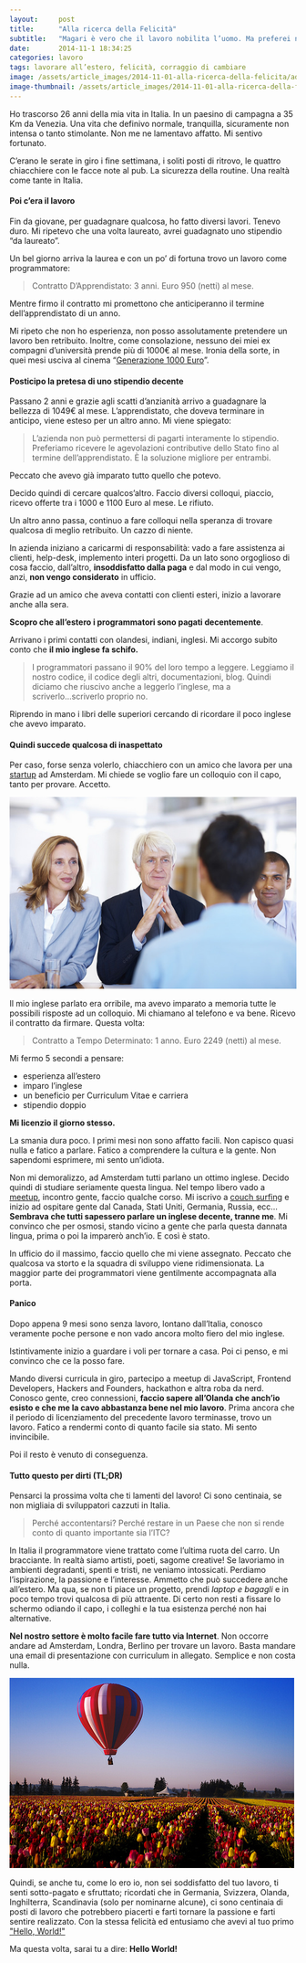 ```yaml
---
layout:     post
title:      "Alla ricerca della Felicità"
subtitle:   "Magari è vero che il lavoro nobilita l’uomo. Ma preferei non diventare simile ad una bestia."
date:       2014-11-1 18:34:25
categories: lavoro
tags: lavorare all’estero, felicità, corraggio di cambiare
image: /assets/article_images/2014-11-01-alla-ricerca-della-felicita/adam.jpg
image-thumbnail: /assets/article_images/2014-11-01-alla-ricerca-della-felicita/baloon-thumb.jpg
---
```


Ho trascorso 26 anni della mia vita in Italia. In un paesino di campagna a 35 Km da Venezia. Una vita che definivo normale, tranquilla, sicuramente non intensa o tanto stimolante. Non me ne lamentavo affatto. Mi sentivo fortunato. 

C’erano le serate in giro i fine settimana, i soliti posti di ritrovo, le quattro chiacchiere con le facce note al pub. La sicurezza della routine. Una realtà come tante in Italia.

#### Poi c’era il lavoro

Fin da giovane, per guadagnare qualcosa, ho fatto diversi lavori. Tenevo duro. Mi ripetevo che una volta laureato, avrei guadagnato uno stipendio “da laureato”. 

Un bel giorno arriva la laurea e con un po’ di fortuna trovo un lavoro come programmatore: 
> Contratto D’Apprendistato: 3 anni. Euro 950 (netti) al mese.

Mentre firmo il contratto mi promettono che anticiperanno il termine dell’apprendistato di un anno.

Mi ripeto che non ho esperienza, non posso assolutamente pretendere un lavoro ben retribuito. Inoltre, come consolazione, nessuno dei miei ex compagni d’università prende più di 1000&euro; al mese. Ironia della sorte, in quei mesi usciva al cinema “[Generazione 1000 Euro]”.

#### Posticipo la pretesa di uno stipendio decente

Passano 2 anni e grazie agli scatti d’anzianità arrivo a guadagnare la bellezza di 1049&euro; al mese. L’apprendistato, che doveva terminare in anticipo, viene esteso per un altro anno. Mi viene spiegato: 
> L’azienda non può permettersi di pagarti interamente lo stipendio. Preferiamo ricevere le agevolazioni contributive dello Stato fino al termine dell’apprendistato. &Egrave; la soluzione migliore per entrambi.

Peccato che avevo già imparato tutto quello che potevo. 

Decido quindi di cercare qualcos’altro.
Faccio diversi colloqui, piaccio, ricevo offerte tra i 1000 e 1100 Euro al mese. Le rifiuto.

Un altro anno passa, continuo a fare colloqui nella speranza di trovare qualcosa di meglio retribuito. Un cazzo di niente.

In azienda iniziano a caricarmi di responsabilità: vado a fare assistenza ai clienti, help-desk, implemento interi progetti. Da un lato sono orgoglioso di cosa faccio, dall’altro, **insoddisfatto dalla paga** e dal modo in cui vengo, anzi, **non vengo considerato** in ufficio.

Grazie ad un amico che aveva contatti con clienti esteri, inizio a lavorare anche alla sera.

**Scopro che all’estero i programmatori sono pagati decentemente**.

Arrivano i primi contatti con olandesi, indiani, inglesi.
Mi accorgo subito conto che __il mio inglese fa schifo.__

>I programmatori passano il 90% del loro tempo a leggere. Leggiamo il nostro codice, il codice degli altri, documentazioni, blog. Quindi diciamo che riuscivo anche a leggerlo l’inglese, ma a scriverlo...scriverlo proprio no.

Riprendo in mano i libri delle superiori cercando di ricordare il poco inglese che avevo imparato.

#### Quindi succede qualcosa di inaspettato

Per caso, forse senza volerlo, chiacchiero con un amico che lavora per una [startup] ad Amsterdam. Mi chiede se voglio fare un colloquio con il capo, tanto per provare. Accetto.

![Il primo colloquio in inglese: emozionante](/assets/article_images/2014-11-01-alla-ricerca-della-felicita/colloquio.jpg)

Il mio inglese parlato era orribile, ma avevo imparato a memoria tutte le possibili risposte ad un colloquio.  Mi chiamano al telefono e va bene. Ricevo il contratto da firmare. Questa volta:

> Contratto a Tempo Determinato: 1 anno. Euro 2249 (netti) al mese.

Mi fermo 5 secondi a pensare:

- esperienza all’estero
- imparo l’inglese 
- un beneficio per Curriculum Vitae e carriera
- stipendio doppio

**Mi licenzio il giorno stesso.**

La smania dura poco. I primi mesi non sono affatto facili. Non capisco quasi nulla e fatico a parlare. 
Fatico a comprendere la cultura e la gente. Non sapendomi esprimere, mi sento un’idiota.

Non mi demoralizzo, ad Amsterdam tutti parlano un ottimo inglese. Decido quindi di studiare seriamente questa lingua. Nel tempo libero vado a [meetup], incontro gente, faccio qualche corso. Mi iscrivo a [couch surfing] e inizio ad ospitare gente dal Canada, Stati Uniti, Germania, Russia, ecc… 
**Sembrava che tutti sapessero parlare un inglese decente, tranne me**. Mi convinco che per osmosi, stando vicino a gente che parla questa dannata lingua, prima o poi la imparerò anch’io. E così è stato.

In ufficio do il massimo, faccio quello che mi viene assegnato. Peccato che qualcosa va storto e la squadra di sviluppo viene ridimensionata. La maggior parte dei programmatori viene gentilmente accompagnata alla porta.

#### Panico

Dopo appena 9 mesi sono senza lavoro, lontano dall’Italia, conosco veramente poche persone e non vado ancora molto fiero del mio inglese.

Istintivamente inizio a guardare i voli per tornare a casa.
Poi ci penso, e mi convinco che ce la posso fare.

Mando diversi curricula in giro, partecipo a meetup di JavaScript, Frontend Developers, Hackers and Founders, hackathon e altra roba da nerd. Conosco gente, creo connessioni, **faccio sapere all’Olanda che anch’io esisto e che me la cavo abbastanza bene nel mio lavoro**.
Prima ancora che il periodo di licenziamento del precedente lavoro terminasse, trovo un lavoro.
Fatico a rendermi conto di quanto facile sia stato. Mi sento invincibile.

Poi il resto è venuto di conseguenza.

#### Tutto questo per dirti (TL;DR)
Pensarci la prossima volta che ti lamenti del lavoro!
Ci sono centinaia, se non migliaia di sviluppatori cazzuti in Italia.

>Perché accontentarsi? Perché restare in un Paese che non si rende conto di quanto importante sia l’ITC?

In Italia il programmatore viene trattato come l’ultima ruota del carro. Un bracciante.
In realtà siamo artisti, poeti, sagome creative! Se lavoriamo in ambienti degradanti, spenti e tristi, ne veniamo intossicati. Perdiamo l’ispirazione, la passione e l’interesse. 
Ammetto che può succedere anche all’estero. Ma qua, se non ti piace un progetto, prendi *laptop e bagagli* e in poco tempo trovi qualcosa di più attraente. Di certo non resti a fissare lo schermo odiando il capo, i colleghi e la tua esistenza perché non hai alternative.

**Nel nostro settore è molto facile fare tutto via Internet**. Non occorre andare ad Amsterdam, Londra, Berlino per trovare un lavoro.
Basta mandare una email di presentazione con curriculum in allegato. Semplice e non costa nulla.

![Alla scoperta di nuove realtà (Olanda)](/assets/article_images/2014-11-01-alla-ricerca-della-felicita/baloon.jpg)

Quindi, se anche tu, come lo ero io, non sei soddisfatto del tuo lavoro, ti senti sotto-pagato e sfruttato; ricordati che in Germania, Svizzera, Olanda, Inghilterra,  Scandinavia (solo per nominarne alcune), ci sono centinaia di posti di lavoro che potrebbero piacerti e farti tornare la passione e farti sentire realizzato. Con la stessa felicità ed entusiamo che avevi al tuo primo ["Hello, World!"]

Ma questa volta, sarai tu a dire: **Hello World!**


[Generazione 1000 Euro]:  http://www.imdb.com/title/tt1272014/
[startup]: http://it.wikipedia.org/wiki/Startup_%28economia%29
[meetup]: http://www.meetup.com/
[couch surfing]: https://www.couchsurfing.org/
["Hello, World!"]: http://it.wikipedia.org/wiki/Hello_world
